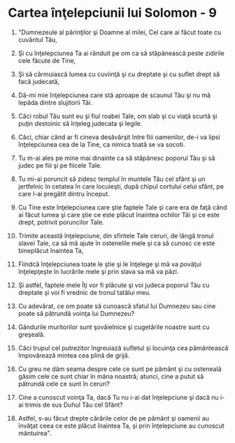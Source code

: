 # Cartea &#238;n&#355;elepciunii lui Solomon - 9

1. "Dumnezeule al părinţilor şi Doamne al milei, Cel care ai făcut toate cu cuvântul Tău, 

2. Şi cu înţelepciunea Ta ai rânduit pe om ca să stăpânească peste zidirile cele făcute de Tine, 

3. Şi să cârmuiască lumea cu cuviinţă şi cu dreptate şi cu suflet drept să facă judecată, 

4. Dă-mi mie înţelepciunea care stă aproape de scaunul Tău şi nu mă lepăda dintre slujitorii Tăi. 

5. Căci robul Tău sunt eu şi fiul roabei Tale, om slab şi cu viaţă scurtă şi puţin destoinic să înţeleg judecata şi legile. 

6. Căci, chiar când ar fi cineva desăvârşit între fiii oamenilor, de-i va lipsi înţelepciunea cea de la Tine, ca nimica toată se va socoti. 

7. Tu m-ai ales pe mine mai dinainte ca să stăpânesc poporul Tău şi să judec pe fiii şi pe fiicele Tale. 

8. Tu mi-ai poruncit să zidesc templul în muntele Tău cel sfânt şi un jertfelnic în cetatea în care locuieşti, după chipul cortului celui sfânt, pe care l-ai pregătit dintru început. 

9. Cu Tine este înţelepciunea care ştie faptele Tale şi care era de faţă când ai făcut lumea şi care ştie ce este plăcut înaintea ochilor Tăi şi ce este drept, potrivit poruncilor Tale. 

10. Trimite această înţelepciune, din sfintele Tale ceruri, de lângă tronul slavei Tale, ca să mă ajute în ostenelile mele şi ca să cunosc ce este bineplăcut înaintea Ta, 

11. Fiindcă înţelepciunea toate le ştie şi le înţelege şi mă va povăţui înţelepţeşte în lucrările mele şi prin slava sa mă va păzi. 

12. Şi astfel, faptele mele Îţi vor fi plăcute şi voi judeca poporul Tău cu dreptate şi voi fi vrednic de tronul tatălui meu. 

13. Cu adevărat, ce om poate să cunoască sfatul lui Dumnezeu sau cine poate să pătrundă voinţa lui Dumnezeu? 

14. Gândurile muritorilor sunt şovăielnice şi cugetările noastre sunt cu greşeală. 

15. Căci trupul cel putrezitor îngreuiază sufletul şi locuinţa cea pământească împovărează mintea cea plină de grijă. 

16. Cu greu ne dăm seama despre cele ce sunt pe pământ şi cu osteneală găsim cele ce sunt chiar în mâna noastră; atunci, cine a putut să pătrundă cele ce sunt în ceruri? 

17. Cine a cunoscut voinţa Ta, dacă Tu nu i-ai dat înţelepciune şi dacă nu i-ai trimis de sus Duhul Tău cel Sfânt? 

18. Astfel, s-au făcut drepte cărările celor de pe pământ şi oamenii au învăţat ceea ce este plăcut înaintea Ta, şi prin înţelepciune au cunoscut mântuirea". 

